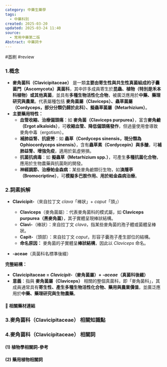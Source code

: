 ```yaml
---
category: 中藥生藥學
tags:
  - 中藥科別
created: 2025-03-20
updated: 2025-03-24 11:40
source:
  - 常用中藥第二版
Abstract: 中藥詞卡
---
```

#首刷 #review 
### 1.概念
- **麥角菌科（Clavicipitaceae）** 是一類**主要由寄生性與共生性真菌組成的子囊菌門（Ascomycota）真菌科**，其中許多成員寄生於**昆蟲、植物（特別是禾本科植物）或其他真菌**，並具有**多種生物活性化合物**，被廣泛應用於**中藥、藥理研究與農業**。代表屬種包括 **麥角菌屬（Claviceps）、蟲草菌屬（Cordyceps，部分分類仍歸於此科）、擬蟲草菌屬（Metarhizium）**。  
- **主要藥用特性：**  
  - **血管收縮、治療偏頭痛**：如 **麥角菌（Claviceps purpurea）**，富含**麥角鹼（Ergot alkaloids）**，可**收縮血管、降低偏頭痛發作**，但過量使用會導致麥角中毒（ergotism）。  
  - **補肺益腎、抗疲勞**：如 **蟲草（Cordyceps sinensis，現分類為 Ophiocordyceps sinensis）**，含有**蟲草素（Cordycepin）與多醣**，可**補肺益腎、增強免疫**，適用於氣虛勞損。  
  - **抗菌抗病毒**：如 **擬蟲草（Metarhizium spp.）**，可產生**多種抗菌化合物**，應用於生物農藥與抗菌劑的開發。  
  - **神經調節、治療帕金森病**：某些麥角鹼類衍生物，如**溴隱亭（Bromocriptine）**，可**模擬多巴胺作用、用於帕金森病治療**。  

### 2.詞素拆解
- **Clavicipit-**（來自拉丁文 *clava*「棒狀」+ *caput*「頭」）  
  - **Claviceps**（麥角菌屬）：代表麥角菌科的模式屬，如 **Claviceps purpurea（黑麥角菌）**，其子實體呈現棒狀結構。  
  - **Clavi-**（棒狀）：來自拉丁文 *clava*，指某些麥角菌的孢子體或菌體呈棒狀。  
  - **Capit-**（頭部）：來自拉丁文 *caput*，形容子囊孢子產生部位的結構。  
  - **命名原因：** 麥角菌的子實體呈**棒狀結構**，因此以 *Claviceps* 命名。  

- **-aceae**（真菌科名標準後綴）  

**完整結構：**
- **Clavicipitaceae = *Clavicipit-*（麥角菌屬）+ *-aceae*（真菌科後綴）**  
- **意義**：指與 **麥角菌屬（Claviceps）** 相關的整個真菌科，即「麥角菌科」，其成員通常具有**寄生性、產生多種生物活性化合物、藥用與農業價值**，並廣泛應用於**中藥、藥理研究與生物農藥**。  

#### 📌 相關藥材連結



### 3.麥角菌科（Clavicipitaceae） 相關知識點



### 4.麥角菌科（Clavicipitaceae） 相關詞
#### (1) 植物學相關詞-參考




#### (2) 藥用植物相關詞

